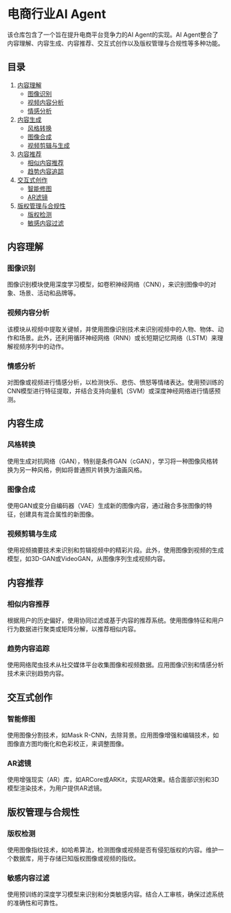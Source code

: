 # 电商行业AI Agent
该仓库包含了一个旨在提升电商平台竞争力的AI Agent的实现。AI Agent整合了内容理解、内容生成、内容推荐、交互式创作以及版权管理与合规性等多种功能。
## 目录
1. [内容理解](#内容理解)
    - [图像识别](#图像识别)
    - [视频内容分析](#视频内容分析)
    - [情感分析](#情感分析)
2. [内容生成](#内容生成)
    - [风格转换](#风格转换)
    - [图像合成](#图像合成)
    - [视频剪辑与生成](#视频剪辑与生成)
3. [内容推荐](#内容推荐)
    - [相似内容推荐](#相似内容推荐)
    - [趋势内容追踪](#趋势内容追踪)
4. [交互式创作](#交互式创作)
    - [智能修图](#智能修图)
    - [AR滤镜](#ar滤镜)
5. [版权管理与合规性](#版权管理与合规性)
    - [版权检测](#版权检测)
    - [敏感内容过滤](#敏感内容过滤)

## 内容理解
### 图像识别
图像识别模块使用深度学习模型，如卷积神经网络（CNN），来识别图像中的对象、场景、活动和品牌等。
### 视频内容分析
该模块从视频中提取关键帧，并使用图像识别技术来识别视频中的人物、物体、动作和场景。此外，还利用循环神经网络（RNN）或长短期记忆网络（LSTM）来理解视频序列中的动作。
### 情感分析
对图像或视频进行情感分析，以检测快乐、悲伤、愤怒等情绪表达。使用预训练的CNN模型进行特征提取，并结合支持向量机（SVM）或深度神经网络进行情感预测。
## 内容生成
### 风格转换
使用生成对抗网络（GAN），特别是条件GAN（cGAN），学习将一种图像风格转换为另一种风格，例如将普通照片转换为油画风格。
### 图像合成
使用GAN或变分自编码器（VAE）生成新的图像内容，通过融合多张图像的特征，创建具有混合属性的新图像。
### 视频剪辑与生成
使用视频摘要技术来识别和剪辑视频中的精彩片段。此外，使用图像到视频的生成模型，如3D-GAN或VideoGAN，从图像序列生成视频内容。
## 内容推荐
### 相似内容推荐
根据用户的历史偏好，使用协同过滤或基于内容的推荐系统。使用图像特征和用户行为数据进行聚类或矩阵分解，以推荐相似内容。
### 趋势内容追踪
使用网络爬虫技术从社交媒体平台收集图像和视频数据。应用图像识别和情感分析技术来识别趋势内容。
## 交互式创作
### 智能修图
使用图像分割技术，如Mask R-CNN，去除背景。应用图像增强和编辑技术，如图像直方图均衡化和色彩校正，来调整图像。
### AR滤镜
使用增强现实（AR）库，如ARCore或ARKit，实现AR效果。结合面部识别和3D模型渲染技术，为用户提供AR滤镜。
## 版权管理与合规性
### 版权检测
使用图像指纹技术，如哈希算法，检测图像或视频是否有侵犯版权的内容。维护一个数据库，用于存储已知版权图像或视频的指纹。
### 敏感内容过滤
使用预训练的深度学习模型来识别和分类敏感内容。结合人工审核，确保过滤系统的准确性和可靠性。
